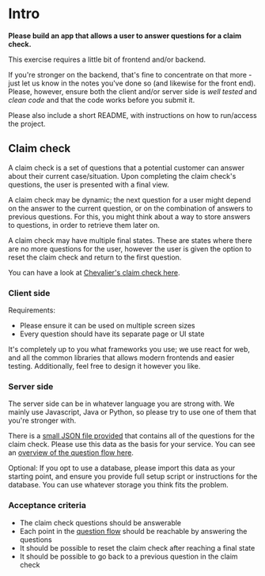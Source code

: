 # Intro

**Please build an app that allows a user to answer questions for a claim check.**

This exercise requires a little bit of frontend and/or backend.

If you're stronger on the backend, that's fine to concentrate on that more - just let us know in the notes you've done so (and likewise for the front end).
Please, however, ensure both the client and/or server side is _well tested_ and _clean code_ and that the code works before you submit it.

Please also include a short README, with instructions on how to run/access the project.

## Claim check

A claim check is a set of questions that a potential customer can answer about their current case/situation. Upon completing the claim check's questions, the user is presented with a final view.

A claim check may be dynamic; the next question for a user might depend on the answer to the current question, or on the combination of answers to previous questions. For this, you might think about a way to store answers to questions, in order to retrieve them later on.

A claim check may have multiple final states. These are states where there are no more questions for the user, however the user is given the option to reset the claim check and return to the first question.

You can have a look at [Chevalier's claim check here](https://check.kanzlei-chevalier.de/kuendigung).

### Client side
Requirements:
- Please ensure it can be used on multiple screen sizes
- Every question should have its separate page or UI state

It's completely up to you what frameworks you use; we use react for web, and all the common libraries that allows modern frontends and easier testing. Additionally, feel free to design it however you like.

### Server side
The server side can be in whatever language you are strong with. We mainly use Javascript, Java or Python, so please try to use one of them that you're stronger with.

There is a [small JSON file provided](./claim-check.json) that contains all of the questions for the claim check. Please use this data as the basis for your service. You can see an [overview of the question flow here](https://miro.com/app/board/o9J_lbxa0gE=/).

Optional: If you opt to use a database, please import this data as your starting point, and ensure you provide full setup script or instructions for the database.
You can use whatever storage you think fits the problem.

### Acceptance criteria
- The claim check questions should be answerable
- Each point in the [question flow](https://miro.com/app/board/o9J_lbxa0gE=/) should be reachable by answering the questions
- It should be possible to reset the claim check after reaching a final state
- It should be possible to go back to a previous question in the claim check
